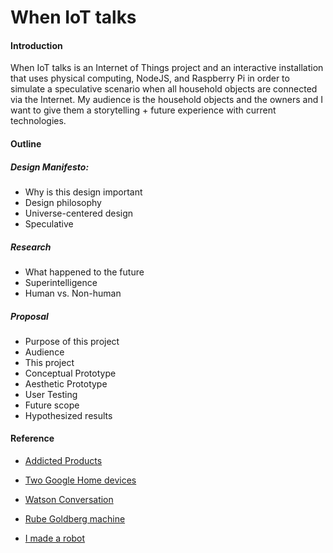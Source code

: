 # When IoT talks

#### Introduction
When IoT talks is an Internet of Things project and an interactive installation that uses physical computing, NodeJS, and Raspberry Pi in order to simulate a speculative scenario when all household objects are connected via the Internet. My audience is the household objects and the owners and I want to give them a storytelling + future experience with current technologies. 

#### Outline

##### Design Manifesto: 
- Why is this design important
- Design philosophy
- Universe-centered design
- Speculative

##### Research
- What happened to the future
- Superintelligence
- Human vs. Non-human

##### Proposal
- Purpose of this project
- Audience
- This project
- Conceptual Prototype
- Aesthetic Prototype
- User Testing
- Future scope
- Hypothesized results

#### Reference
* [Addicted Products](http://awards.ixda.org/entry/2014/addicted-products/)

* [Two Google Home devices](https://www.polygon.com/2017/1/6/14192494/google-home-assistant-debate-the-existence-of-god-twitch)

* [Watson Conversation](https://conversation-demo.mybluemix.net)

* [Rube Goldberg machine](https://www.rubegoldberg.com/artwork/closing-the-windows-while-you-are-away/?c=45)

* [I made a robot](https://youtu.be/ab47XHidvwQ)